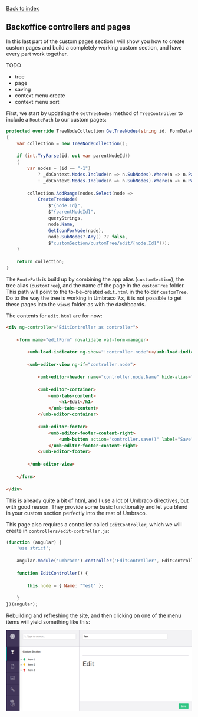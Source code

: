 ﻿[Back to index](index.md)

## Backoffice controllers and pages

In this last part of the custom pages section I will show you how to create
custom pages and build a completely working custom section, and have every part
work together. 

TODO
- tree
- page
- saving
- context menu create
- context menu sort


First, we start by updating the `GetTreeNodes` method of `TreeController` to include a `RoutePath` to our custom
pages:

```cs
protected override TreeNodeCollection GetTreeNodes(string id, FormDataCollection queryStrings)
{
    var collection = new TreeNodeCollection();

    if (int.TryParse(id, out var parentNodeId))
    {
        var nodes = (id == "-1")
            ? _dbContext.Nodes.Include(n => n.SubNodes).Where(n => n.ParentNode == null).ToList()
            : _dbContext.Nodes.Include(n => n.SubNodes).Where(n => n.ParentNode.Id == parentNodeId).ToList();

        collection.AddRange(nodes.Select(node =>
            CreateTreeNode(
                $"{node.Id}",
                $"{parentNodeId}",
                queryStrings,
                node.Name,
                GetIconForNode(node),
                node.SubNodes?.Any() ?? false,
                $"customSection/customTree/edit/{node.Id}")));
    }

    return collection;
}
```

The `RoutePath` is build up by combining the app alias (`customSection`), the tree alias (`customTree`), and
the name of the page in the `customTree` folder. This path will point to the to-be-created `edit.html` in
the folder `customTree`. Do to the way the tree is working in Umbraco 7.x, it is not possible to get these pages 
into the `views` folder as with the dashboards.

The contents for `edit.html` are for now:

```html
<div ng-controller="EditController as controller">

    <form name="editForm" novalidate val-form-manager>

        <umb-load-indicator ng-show="!controller.node"></umb-load-indicator>

        <umb-editor-view ng-if="controller.node">

            <umb-editor-header name="controller.node.Name" hide-alias="true" hide-description="true" hide-icon="true" />

            <umb-editor-container>
                <umb-tabs-content>
                    <h1>Edit</h1>
                </umb-tabs-content>
            </umb-editor-container>

            <umb-editor-footer>
                <umb-editor-footer-content-right>
                    <umb-button action="controller.save()" label="Save" type="button" button-style="primary" />
                </umb-editor-footer-content-right>
            </umb-editor-footer>

        </umb-editor-view>

    </form>

</div>
```

This is already quite a bit of html, and I use a lot of Umbraco directives, but with good reason. They provide some
basic functionality and let you blend in your custom section perfectly into the rest of Umbraco.

This page also requires a controller called `EditController`, which we will create in `controllers/edit-controller.js`:

```js
(function (angular) {
    'use strict';

    angular.module('umbraco').controller('EditController', EditController);

    function EditController() {

        this.node = { Name: "Test" };

    }
})(angular);
```

Rebuilding and refreshing the site, and then clicking on one of the menu items will yield something like this:

![Custom page](images/page1.png)

